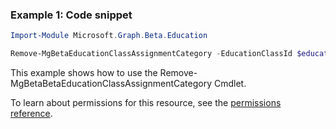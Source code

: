 ### Example 1: Code snippet

```powershellImport-Module Microsoft.Graph.Beta.Education

Remove-MgBetaEducationClassAssignmentCategory -EducationClassId $educationClassId -EducationCategoryId $educationCategoryId
```
This example shows how to use the Remove-MgBetaBetaEducationClassAssignmentCategory Cmdlet.
To learn about permissions for this resource, see the [permissions reference](/graph/permissions-reference).

